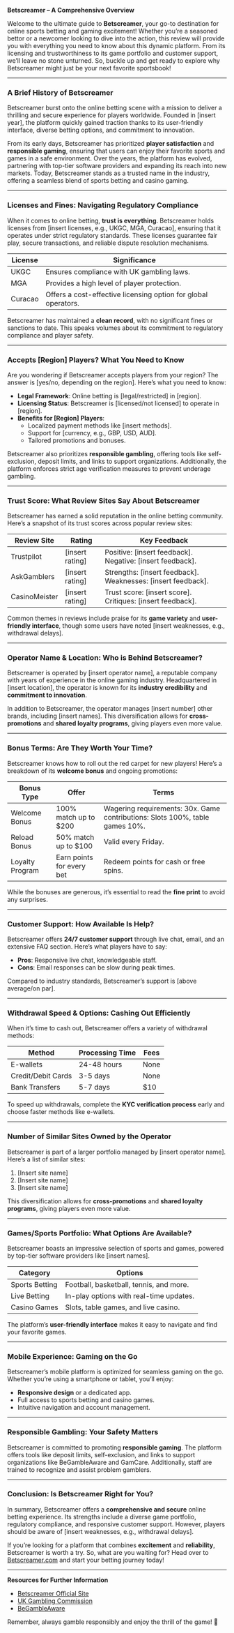 **Betscreamer – A Comprehensive Overview**  

Welcome to the ultimate guide to **Betscreamer**, your go-to destination for online sports betting and gaming excitement! Whether you’re a seasoned bettor or a newcomer looking to dive into the action, this review will provide you with everything you need to know about this dynamic platform. From its licensing and trustworthiness to its game portfolio and customer support, we’ll leave no stone unturned. So, buckle up and get ready to explore why Betscreamer might just be your next favorite sportsbook!  

---

### **A Brief History of Betscreamer**  

Betscreamer burst onto the online betting scene with a mission to deliver a thrilling and secure experience for players worldwide. Founded in [insert year], the platform quickly gained traction thanks to its user-friendly interface, diverse betting options, and commitment to innovation.  

From its early days, Betscreamer has prioritized **player satisfaction** and **responsible gaming**, ensuring that users can enjoy their favorite sports and games in a safe environment. Over the years, the platform has evolved, partnering with top-tier software providers and expanding its reach into new markets. Today, Betscreamer stands as a trusted name in the industry, offering a seamless blend of sports betting and casino gaming.  

---

### **Licenses and Fines: Navigating Regulatory Compliance**  

When it comes to online betting, **trust is everything**. Betscreamer holds licenses from [insert licenses, e.g., UKGC, MGA, Curacao], ensuring that it operates under strict regulatory standards. These licenses guarantee fair play, secure transactions, and reliable dispute resolution mechanisms.  

| **License** | **Significance** |  
|-------------|------------------|  
| UKGC | Ensures compliance with UK gambling laws. |  
| MGA | Provides a high level of player protection. |  
| Curacao | Offers a cost-effective licensing option for global operators. |  

Betscreamer has maintained a **clean record**, with no significant fines or sanctions to date. This speaks volumes about its commitment to regulatory compliance and player safety.  

---

### **Accepts [Region] Players? What You Need to Know**  

Are you wondering if Betscreamer accepts players from your region? The answer is [yes/no, depending on the region]. Here’s what you need to know:  

- **Legal Framework**: Online betting is [legal/restricted] in [region].  
- **Licensing Status**: Betscreamer is [licensed/not licensed] to operate in [region].  
- **Benefits for [Region] Players**:  
  - Localized payment methods like [insert methods].  
  - Support for [currency, e.g., GBP, USD, AUD].  
  - Tailored promotions and bonuses.  

Betscreamer also prioritizes **responsible gambling**, offering tools like self-exclusion, deposit limits, and links to support organizations. Additionally, the platform enforces strict age verification measures to prevent underage gambling.  

---

### **Trust Score: What Review Sites Say About Betscreamer**  

Betscreamer has earned a solid reputation in the online betting community. Here’s a snapshot of its trust scores across popular review sites:  

| **Review Site** | **Rating** | **Key Feedback** |  
|------------------|------------|------------------|  
| Trustpilot | [insert rating] | Positive: [insert feedback]. Negative: [insert feedback]. |  
| AskGamblers | [insert rating] | Strengths: [insert feedback]. Weaknesses: [insert feedback]. |  
| CasinoMeister | [insert rating] | Trust score: [insert score]. Critiques: [insert feedback]. |  

Common themes in reviews include praise for its **game variety** and **user-friendly interface**, though some users have noted [insert weaknesses, e.g., withdrawal delays].  

---

### **Operator Name & Location: Who is Behind Betscreamer?**  

Betscreamer is operated by [insert operator name], a reputable company with years of experience in the online gaming industry. Headquartered in [insert location], the operator is known for its **industry credibility** and **commitment to innovation**.  

In addition to Betscreamer, the operator manages [insert number] other brands, including [insert names]. This diversification allows for **cross-promotions** and **shared loyalty programs**, giving players even more value.  

---

### **Bonus Terms: Are They Worth Your Time?**  

Betscreamer knows how to roll out the red carpet for new players! Here’s a breakdown of its **welcome bonus** and ongoing promotions:  

| **Bonus Type** | **Offer** | **Terms** |  
|----------------|-----------|-----------|  
| Welcome Bonus | 100% match up to $200 | Wagering requirements: 30x. Game contributions: Slots 100%, table games 10%. |  
| Reload Bonus | 50% match up to $100 | Valid every Friday. |  
| Loyalty Program | Earn points for every bet | Redeem points for cash or free spins. |  

While the bonuses are generous, it’s essential to read the **fine print** to avoid any surprises.  

---

### **Customer Support: How Available Is Help?**  

Betscreamer offers **24/7 customer support** through live chat, email, and an extensive FAQ section. Here’s what players have to say:  

- **Pros**: Responsive live chat, knowledgeable staff.  
- **Cons**: Email responses can be slow during peak times.  

Compared to industry standards, Betscreamer’s support is [above average/on par].  

---

### **Withdrawal Speed & Options: Cashing Out Efficiently**  

When it’s time to cash out, Betscreamer offers a variety of withdrawal methods:  

| **Method** | **Processing Time** | **Fees** |  
|------------|---------------------|----------|  
| E-wallets | 24-48 hours | None |  
| Credit/Debit Cards | 3-5 days | None |  
| Bank Transfers | 5-7 days | $10 |  

To speed up withdrawals, complete the **KYC verification process** early and choose faster methods like e-wallets.  

---

### **Number of Similar Sites Owned by the Operator**  

Betscreamer is part of a larger portfolio managed by [insert operator name]. Here’s a list of similar sites:  

1. [Insert site name]  
2. [Insert site name]  
3. [Insert site name]  

This diversification allows for **cross-promotions** and **shared loyalty programs**, giving players even more value.  

---

### **Games/Sports Portfolio: What Options Are Available?**  

Betscreamer boasts an impressive selection of sports and games, powered by top-tier software providers like [insert names].  

| **Category** | **Options** |  
|--------------|-------------|  
| Sports Betting | Football, basketball, tennis, and more. |  
| Live Betting | In-play options with real-time updates. |  
| Casino Games | Slots, table games, and live casino. |  

The platform’s **user-friendly interface** makes it easy to navigate and find your favorite games.  

---

### **Mobile Experience: Gaming on the Go**  

Betscreamer’s mobile platform is optimized for seamless gaming on the go. Whether you’re using a smartphone or tablet, you’ll enjoy:  

- **Responsive design** or a dedicated app.  
- Full access to sports betting and casino games.  
- Intuitive navigation and account management.  

---

### **Responsible Gambling: Your Safety Matters**  

Betscreamer is committed to promoting **responsible gaming**. The platform offers tools like deposit limits, self-exclusion, and links to support organizations like BeGambleAware and GamCare. Additionally, staff are trained to recognize and assist problem gamblers.  

---

### **Conclusion: Is Betscreamer Right for You?**  

In summary, Betscreamer offers a **comprehensive and secure** online betting experience. Its strengths include a diverse game portfolio, regulatory compliance, and responsive customer support. However, players should be aware of [insert weaknesses, e.g., withdrawal delays].  

If you’re looking for a platform that combines **excitement** and **reliability**, Betscreamer is worth a try. So, what are you waiting for? Head over to [Betscreamer.com](https://betscreamer.com) and start your betting journey today!  

---

**Resources for Further Information**  
- [Betscreamer Official Site](https://betscreamer.com)  
- [UK Gambling Commission](https://www.gamblingcommission.gov.uk)  
- [BeGambleAware](https://www.begambleaware.org)  

Remember, always gamble responsibly and enjoy the thrill of the game! 🎉